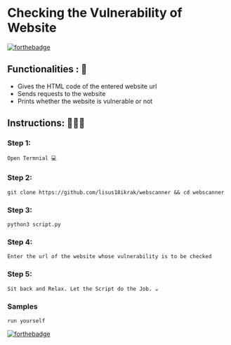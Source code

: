 # <b>Checking the Vulnerability of Website</b>

[![forthebadge](https://forthebadge.com/images/badges/made-with-python.svg)](https://forthebadge.com)

## Functionalities : 🚀

- Gives the HTML code of the entered website url
- Sends requests to the website
- Prints whether the website is vulnerable or not

## Instructions: 👨🏻‍💻

### Step 1:

    Open Termnial 💻

### Step 2:

    git clone https://github.com/lisus18ikrak/webscanner && cd webscanner

### Step 3:

    python3 script.py

### Step 4:

    Enter the url of the website whose vulnerability is to be checked

### Step 5:

    Sit back and Relax. Let the Script do the Job. ☕

### Samples

    run yourself
    
[![forthebadge](https://forthebadge.com/images/badges/built-with-love.svg)](https://forthebadge.com)
